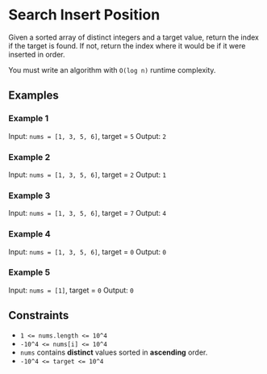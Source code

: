 # Search Insert Position

Given a sorted array of distinct integers and a target value, return the index if the target is found. If not, return the index where it would be if it were inserted in order.

You must write an algorithm with `O(log n)` runtime complexity.

## Examples

### Example 1

Input: `nums = [1, 3, 5, 6]`, target = `5`
Output: `2`

### Example 2

Input: `nums = [1, 3, 5, 6]`, target = `2`
Output: `1`

### Example 3

Input: `nums = [1, 3, 5, 6]`, target = `7`
Output: `4`

### Example 4

Input: `nums = [1, 3, 5, 6]`, target = `0`
Output: `0`

### Example 5

Input: `nums = [1]`, target = `0`
Output: `0`

## Constraints

- `1 <= nums.length <= 10^4`
- `-10^4 <= nums[i] <= 10^4`
- `nums` contains **distinct** values sorted in **ascending** order.
- `-10^4 <= target <= 10^4`
